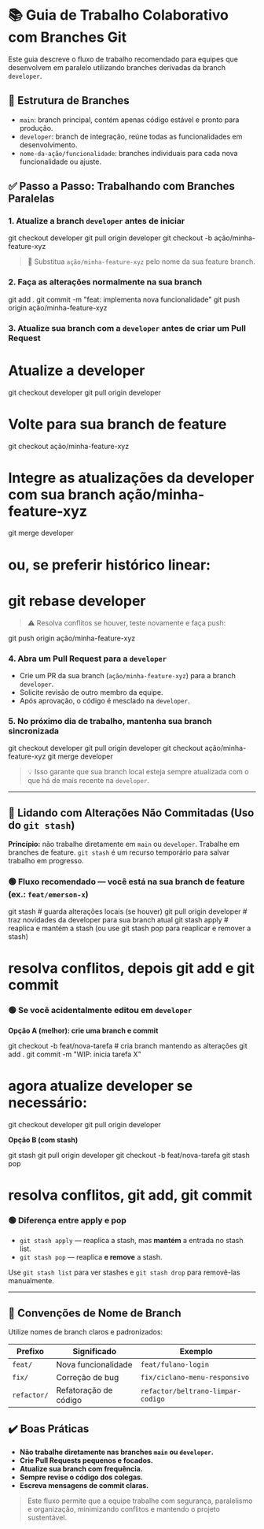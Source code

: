 # 📚 Guia de Trabalho Colaborativo com Branches Git

Este guia descreve o fluxo de trabalho recomendado para equipes que desenvolvem em paralelo utilizando branches derivadas da branch `developer`.

## 🧱 Estrutura de Branches

- `main`: branch principal, contém apenas código estável e pronto para produção.
- `developer`: branch de integração, reúne todas as funcionalidades em desenvolvimento.
- `nome-da-ação/funcionalidade`: branches individuais para cada nova funcionalidade ou ajuste.

## ✅ Passo a Passo: Trabalhando com Branches Paralelas

### 1. Atualize a branch `developer` antes de iniciar

git checkout developer
git pull origin developer
git checkout -b ação/minha-feature-xyz

> 🔁 Substitua `ação/minha-feature-xyz` pelo nome da sua feature branch.

### 2. Faça as alterações normalmente na sua branch

git add .
git commit -m "feat: implementa nova funcionalidade"
git push origin ação/minha-feature-xyz

### 3. Atualize sua branch com a `developer` antes de criar um Pull Request

# Atualize a developer
git checkout developer
git pull origin developer

# Volte para sua branch de feature
git checkout ação/minha-feature-xyz

# Integre as atualizações da developer com sua branch ação/minha-feature-xyz
git merge developer
# ou, se preferir histórico linear:
# git rebase developer

> ⚠️ Resolva conflitos se houver, teste novamente e faça push:

git push origin ação/minha-feature-xyz

### 4. Abra um Pull Request para a `developer`

- Crie um PR da sua branch (`ação/minha-feature-xyz`) para a branch `developer`.
- Solicite revisão de outro membro da equipe.
- Após aprovação, o código é mesclado na `developer`.

### 5. No próximo dia de trabalho, mantenha sua branch sincronizada

git checkout developer
git pull origin developer
git checkout ação/minha-feature-xyz
git merge developer

> 💡 Isso garante que sua branch local esteja sempre atualizada com o que há de mais recente na `developer`.

---

## 🔄 Lidando com Alterações Não Commitadas (Uso do `git stash`)

**Princípio:** não trabalhe diretamente em `main` ou `developer`. Trabalhe em branches de feature. `git stash` é um recurso temporário para salvar trabalho em progresso.

### 🟢 Fluxo recomendado — você está na sua branch de feature (ex.: `feat/emerson-x`)

git stash                    # guarda alterações locais (se houver)
git pull origin developer    # traz novidades da developer para sua branch atual
git stash apply              # reaplica e mantém a stash (ou use git stash pop para reaplicar e remover a stash)
# resolva conflitos, depois git add e git commit

### 🟢 Se você acidentalmente editou em `developer`

**Opção A (melhor): crie uma branch e commit**

git checkout -b feat/nova-tarefa   # cria branch mantendo as alterações
git add .
git commit -m "WIP: inicia tarefa X"
# agora atualize developer se necessário:
git checkout developer
git pull origin developer

**Opção B (com stash)**

git stash
git pull origin developer
git checkout -b feat/nova-tarefa
git stash pop
# resolva conflitos, git add, git commit

### 🟢 Diferença entre apply e pop

- `git stash apply` — reaplica a stash, mas **mantém** a entrada no stash list.
- `git stash pop` — reaplica **e remove** a stash.

Use `git stash list` para ver stashes e `git stash drop` para removê-las manualmente.

---

## 🔖 Convenções de Nome de Branch

Utilize nomes de branch claros e padronizados:

| Prefixo     | Significado                    | Exemplo                         |
|-------------|--------------------------------|----------------------------------|
| `feat/`     | Nova funcionalidade            | `feat/fulano-login`             |
| `fix/`      | Correção de bug                | `fix/ciclano-menu-responsivo`   |
| `refactor/` | Refatoração de código          | `refactor/beltrano-limpar-codigo`|

## ✔️ Boas Práticas

- **Não trabalhe diretamente nas branches `main` ou `developer`.**
- **Crie Pull Requests pequenos e focados.**
- **Atualize sua branch com frequência.**
- **Sempre revise o código dos colegas.**
- **Escreva mensagens de commit claras.**

> Este fluxo permite que a equipe trabalhe com segurança, paralelismo e organização, minimizando conflitos e mantendo o projeto sustentável.
